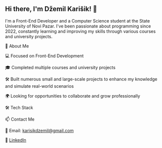 ## Hi there, I'm Džemil Karišik! 👋
 
 I'm a Front-End Developer and a Computer Science student at the State University of Novi Pazar. I've been passionate about programming since 2022, constantly learning and improving my skills through various courses and university projects.
 
 🚀 About Me
 
 💻 Focused on Front-End Development
 
 🎓 Completed multiple courses and university projects
 
 🛠️ Built numerous small and large-scale projects to enhance my knowledge and simulate real-world scenarios
 
 🌍 Looking for opportunities to collaborate and grow professionally
 
 🛠️ Tech Stack
 
 📫 Contact Me
 
 📧 Email: karisikdzemil@gmail.com
 
💼 [LinkedIn](www.linkedin.com/in/džemil-karišik-37b964253)
